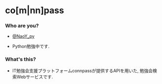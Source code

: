 # co[m|nn]pass

### Who are you?

* [@NaoY_py](https://twitter.com/NaoY_py)

* Python勉強中です.

### What's this?

* IT勉強会支援プラットフォームconnpassが提供するAPIを用いた, 勉強会検索Webサービスです.
